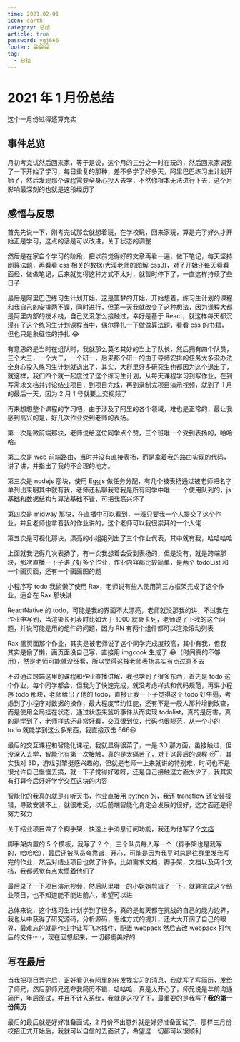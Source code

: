 ```yaml
---
time: 2021-02-01
icon: earth
category: 总结
article: true
password: ygj666
footer: 😁😁😁
tag:
  - 总结
---
```


# 2021 年 1 月份总结

这个一月份过得还算充实

## 事件总览

月初考完试然后回来家，等于是说，这个月的三分之一时在玩的，然后回来家调整了一下开始了学习，每日重复的那种，差不多学了好多天，阿里巴巴练习生计划开始了，然后发现那个课程需要全身心投入去学，不然你根本无法进行下去，这个月影响最深刻的也就是这段经历了

## 感悟与反思

首先先说一下，刚考完试那会就想着玩，在学校玩，回来家玩，算是完了好久才开始正是学习，这点的话是可以改进，关于状态的调整

然后是在家自个学习的阶段，把以前觉得好的文章再看一遍，做下笔记，每天坚持刷算法题，再看看 css 相关的数据(大漠老师的图解 css3)，对了开始还每天看看面经，做做笔记，后来就觉得这种方式不太对，就暂时停下了，一直这样持续了些日子

最后是阿里巴巴练习生计划开始，这是噩梦的开始，开始想着，练习生计划的课程和我自己的安排两不误，同时进行，但第一天我就改变了这种想法，因为课程大都是阿里内部的技术栈，自己又没怎么接触过，幸好是基于 React，就这样每天都沉浸在了这个练习生计划课程当中，偶尔挣扎一下做做算法题，看看 css 的书籍，但也只是象征性的挣扎 😂

有意思的是当时在组队时，我就那么莫名其妙的当上了队长，然后拥有四个队员，三个大三，一个大二，一个研一，后来那个研一的由于导师安排的任务太多没办法全身心投入练习生计划就退出了，其实，大群里好多研究生也都因为这个退出了，就这样，我们四个就一起度过了这个练习生计划，从每天课程学习到写作业，在到写需求文档并讨论结业项目，到项目完成，再到录制完项目演示视频，就到了 1 月的最后一天，因为 2 月 1 号就要上交视频了

再来想想整个课程的学习吧，由于涉及了阿里的各个领域，难也是正常的，最让我感到高兴的是，好几次作业受到老师的表扬。

第一次是微前端那块，老师说给这位同学点个赞，三个班唯一个受到表扬的，哈哈哈。

第二次是 web 前端路由，当时并没有直接表扬，而是拿着我的路由实现的代码，讲了讲，并指出了我的不合理的地方。

第三次是 nodejs 那块，使用 Eggjs 做任务分配，有几个被表扬通过被老师把名字单列出来明其中就有我，老师还私聊我夸我是所有同学中唯一一个使用队列的，js 基础和数据结构与算法基础不错，可把我高兴坏了

第四次是 midway 那块，在直播中可以看到，一班只要我一个人提交了这个作业，并且老师也拿着我的作业讲的，这个老师可以我很崇拜的一个大佬

第五次是可视化那块，漂亮的小姐姐列出了三个作业代表，其中就有我，哈哈哈哈

上面就我记得几次表扬了，有一次我想着会受到表扬的，但是没有，就是跨端那块，那次直播一下子讲了好多个作业，作业内容都比较简单，是两个 todoList 和一个画页面，还有一个画画图的题

小程序写 todo 我偷懒了使用 Rax，老师说有些人使用第三方框架完成了这个作业，适合在 Rax 那块讲

ReactNative 的 todo，可能是我的界面不太漂亮，老师就没那我的讲，不过我在作业中写到，当渲染长列表时比如大于 1000 就会卡死，老师说了下我的这个问题，并说可能是用的组件的问题，因为 RN 有两个组件都可以渲染滚动列表

Rax 画页面那个作业，其实是被老师说了这个同学完成度较高，其中有我，但我其实是偷了懒，画页面没自己写，直接用 imgcook 生成了 😂（时间真的不够用），然是老师可能就没细看，所以觉得这被老师表扬其实有点过意不去

不过通过跨端这里的课程和作业直播讲解，我也学到了很多东西，首先是 todo 这个作业，每个同学都会，但我为了快速完成，就没考虑样式和代码规范，再讲小程序 todo 那块，老师给出了他的 todo，直接让我一下子觉得这个 todo 好牛逼，考虑到了小程序对数据的操作，最大程度节约性能，还有不是一般人那种增删改查，而是使用全局挂在状态，通过状态来监听事件从而实现 todolist，真的是厉害，真的是学到了，老师样式还非常好看，交互很到位，代码也很规范，从一个小的 todo 就能学到这么多东西，我直接双击 666😆

最后的交互课程和智能化课程，我就显得很菜了，一是 3D 那方面，虽接触过，但没深入去学，智能化有第一次接触，真的是太痛苦了，对于这最后的课程 😴，其实我对 3D，游戏引擎挺感兴趣的，但就是老师一上来就讲的特别难，时间也不是很允许自己慢慢去搞，就一下子觉得好难呀，还是自己接触这方面太少了，我其实有打算今后好好学学交互这块的内容

智能化的我真的就是在听天书，作业直接用 python 的，我还 transflow 还安装报错，导致安装不上，就很难受，以后前端智能化肯定会发展的很好，这方面还是得努力努力

关于结业项目做了个脚手架，快速上手消息订阅功能，我还为他写了个[文档](http://alert-doc.ygjie.icu/)

脚手架内置的 5 个模板，我写了 2 个，三个队员每人写一个（脚手架也是我写的，哈哈哈），最后还被队员夸靠谱，开心，可能是因为我平时总是往群里发我写完的作业，然后对结业项目也做了许多，比如需求文档，脚手架，文档以及两个文档，我都感觉有点太惯着他们了

最后录了一下项目演示视频，然后队里唯一的小姐姐剪辑了一下，就算完成这个结业项目，也不知道能不能进前六，希望可以进

总体来说，这个练习生计划学到了很多，真的是每天都在挑战的自己的能力边界，我也从中获得了研究源码，分析源码，思维方式的提升，还大大开阔了自己的眼界，最难忘的就是作业中让写飞冰插件，配置 webpack 然后去改 webpack 打包后的文件·····，现在回想起来，一切都挺美好的

## 写在最后

当我把项目弄完后，正好看见有阿里的在发找实习的消息，我就写了写简历，发给了师兄，然后那师兄还夸我简历不错，哈哈哈，真是太开心了，师兄说是年前沟通简历，年后面试，并且不计入系统，我就是这投了下，最重要的是我写了**我的第一份简历**

最后的最后就是好好准备面试，2 月份不出意外就是好好准备面试了，那样三月份校招正式开始后，我就可以自信的去面试了，希望这一切都可以很顺利
